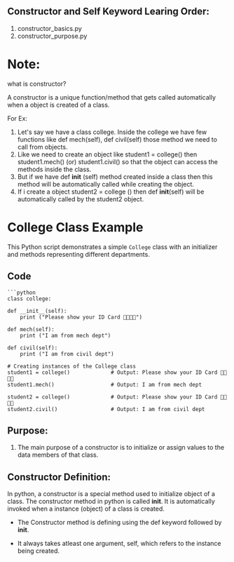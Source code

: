 ## Constructor and Self Keyword Learing Order:

1. constructor_basics.py
2. constructor_purpose.py


# Note:

what is constructor?

A constructor is a unique function/method that gets called automatically when a object is created of a class.

For Ex:

1. Let's say we have a class college. Inside the college we have few functions like def mech(self), def civil(self) those method we need to call from objects.
2. Like we need to create an object like student1 = college() then  student1.mech() (or) student1.civil() so that the object can access the methods inside the class.
3. But if we have def __init__ (self) method created inside a class then this method will be automatically called while creating the object.
4. If i create a object  student2 = college () then  def __init__(self) will be automatically called by the student2 object.


# College Class Example

This Python script demonstrates a simple `College` class with an initializer and methods representing different departments.

## Code

    ```python
    class college:
    
    def __init__(self):
        print ("Please show your ID Card 🧑‍🎓👨‍🎓")

    def mech(self):
        print ("I am from mech dept")

    def civil(self):
        print ("I am from civil dept")
        
    # Creating instances of the College class
    student1 = college()             # Output: Please show your ID Card 🧑‍🎓👨‍🎓
    student1.mech()                  # Output: I am from mech dept     

    student2 = college()             # Output: Please show your ID Card 🧑‍🎓👨‍🎓
    student2.civil()                 # Output: I am from civil dept


## Purpose:

1. The main purpose of a constructor is to initialize or assign values to the data members of that class.


## Constructor Definition:

In python, a constructor is a special method used to initialize object of a class. The constructor method in python is called __init__. It is automatically invoked when a instance (object) of a class is created.

* The Constructor method is defining using the def keyword followed by __init__.

* It always takes atleast one argument, self, which refers to the instance being created.










